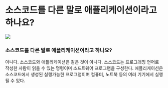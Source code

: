 # 소스코드를 다른 말로 애플리케이션이라고 하나요?

![](https://velog.velcdn.com/images/chrios99/post/e58642f4-1416-42f0-86b1-6a5904124dcc/image.png)
### 소스코드를 다른 말로 애플리케이션이라고 하나요?

아니다. 
소스코드와 애플리케이션은 같은 것이 아니다. 
소스코드는 프로그래밍 언어로 작성한 사람이 읽을 수 있는 명령이며 소프트웨어 프로그램을 구성한다. 
애플리케이션은 소스코드에서 생성된 실행가능한 프로그램이며 컴퓨터, 노트북 등의 여러 기기에서 실행될 수 있다.
